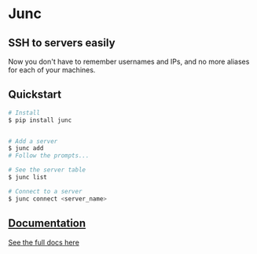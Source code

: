 # Junc
## SSH to servers easily
Now you don't have to remember usernames and IPs, and no more aliases for each of your machines.

## Quickstart
```sh
# Install
$ pip install junc


# Add a server
$ junc add
# Follow the prompts...

# See the server table
$ junc list

# Connect to a server
$ junc connect <server_name>
```

## [Documentation](docs/index.md)
[See the full docs here](docs/index.md)

